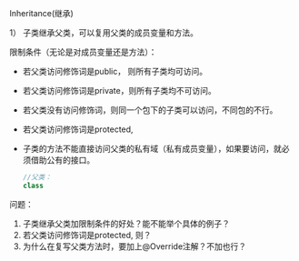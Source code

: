Inheritance(继承)

1） 子类继承父类，可以复用父类的成员变量和方法。

限制条件（无论是对成员变量还是方法）：

- 若父类访问修饰词是public， 则所有子类均可访问。

- 若父类访问修饰词是private，则所有子类均不可访问。

- 若父类没有访问修饰词，则同一个包下的子类可以访问，不同包的不行。

- 若父类访问修饰词是protected, 

- 子类的方法不能直接访问父类的私有域（私有成员变量），如果要访问，就必须借助公有的接口。

  ```java
  //父类：
  class 
  ```

  

问题：

1. 子类继承父类加限制条件的好处？能不能举个具体的例子？
2. 若父类访问修饰词是protected, 则？
3. 为什么在复写父类方法时，要加上@Override注解？不加也行？

